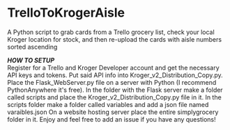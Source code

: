  # TrelloToKrogerAisle
A Python script to grab cards from a Trello grocery list, check your local Kroger location for stock, and then re-upload the cards with aisle numbers sorted ascending

***HOW TO SETUP*** <br>
Register for a Trello and Kroger Developer account and get the necessary API keys and tokens.
Put said API info into Kroger_v2_Distribution_Copy.py.
Place the Flask_WebServer.py file on a server with Python (I recommend PythonAnywhere it's free).
In the folder with the Flask server make a folder called scripts and place the Kroger_v2_Distribution_Copy.py file in it.
In the scripts folder make a folder called variables and add a json file named varaibles.json
On a website hosting server place the entire simplygrocery folder in it.
Enjoy and feel free to add an issue if you have any questions!
